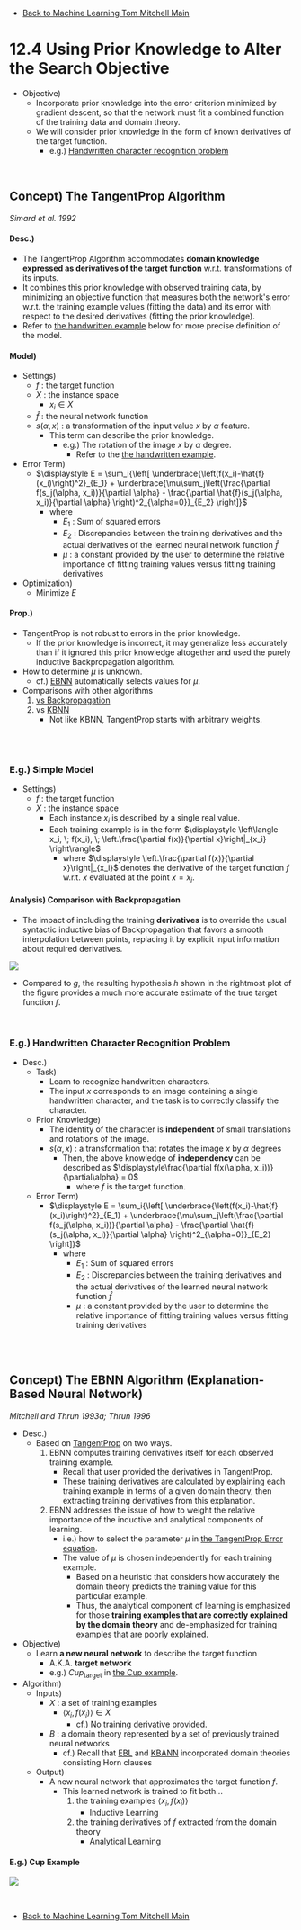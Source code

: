 * [Back to Machine Learning Tom Mitchell Main](../../main.md)

# 12.4 Using Prior Knowledge to Alter the Search Objective
- Objective)
  - Incorporate prior knowledge into the error criterion minimized by gradient descent, so that the network must fit a combined function of the training data and domain theory.
  - We will consider prior knowledge in the form of known derivatives of the target function.
    - e.g.) [Handwritten character recognition problem](#eg-handwritten-character-recognition-problem)

<br>

## Concept) The TangentProp Algorithm
*Simard et al. 1992*
#### Desc.)
- The TangentProp Algorithm accommodates **domain knowledge expressed as derivatives of the target function** w.r.t. transformations of its inputs.
- It combines this prior knowledge with observed training data, by minimizing an objective function that measures both the network's error w.r.t. the training example values (fitting the data) and its error with respect to the desired derivatives (fitting the prior knowledge).
- Refer to [the handwritten example](#eg-handwritten-character-recognition-problem) below for more precise definition of the model.

#### Model)
- Settings)
  - $f$ : the target function
  - $X$ : the instance space
    - $x_i \in X$
  - $\hat{f}$ : the neural network function
  - $s(\alpha, x)$ : a transformation of the input value $x$ by $\alpha$ feature.
    - This term can describe the prior knowledge.
      - e.g.) The rotation of the image $x$ by $\alpha$ degree.
        - Refer to the [the handwritten example](#eg-handwritten-character-recognition-problem).
- Error Term)
    - $`\displaystyle E = \sum_i{\left[ \underbrace{\left(f(x_i)-\hat{f}(x_i)\right)^2}_{E_1} + \underbrace{\mu\sum_j\left(\frac{\partial f(s_j(\alpha, x_i))}{\partial \alpha} - \frac{\partial \hat{f}(s_j(\alpha, x_i)}{\partial \alpha} \right)^2_{\alpha=0}}_{E_2}  \right]}`$
      - where
        - $E_1$ : Sum of squared errors
        - $E_2$ : Discrepancies between the training derivatives and the actual derivatives of the learned neural network function $\hat{f}$
        - $\mu$ : a constant provided by the user to determine the relative importance of fitting training values versus fitting training derivatives
- Optimization)
  - Minimize $E$

#### Prop.)
- TangentProp is not robust to errors in the prior knowledge.
  - If the prior knowledge is incorrect, it may generalize less accurately than if it ignored this prior knowledge altogether and used the purely inductive Backpropagation algorithm.
- How to determine $\mu$ is unknown.
  - cf.) [EBNN](#the-ebnn-algorithm) automatically selects values for $\mu$.
- Comparisons with other algorithms
  1. [vs Backpropagation](#analysis-comparison-with-backpropagation)
  2. vs [KBNN](../03/note.md#concept-kbann-knowledge-based-artificial-neural-network)
     - Not like KBNN, TangentProp starts with arbitrary weights.

<br><br>

### E.g.) Simple Model
- Settings)
  - $f$ : the target function
  - $X$ : the instance space
    - Each instance $x_i$ is described by a single real value.
    - Each training example is in the form $`\displaystyle \left\langle x_i, \; f(x_i), \; \left.\frac{\partial f(x)}{\partial x}\right|_{x_i} \right\rangle`$
      - where $`\displaystyle \left.\frac{\partial f(x)}{\partial x}\right|_{x_i}`$ denotes the derivative of the target function $f$ w.r.t. $x$ evaluated at the point $x=x_i$.

#### Analysis) Comparison with Backpropagation
- The impact of including the training **derivatives** is to override the usual syntactic inductive bias of Backpropagation that favors a smooth interpolation between points, replacing it by explicit input information about required derivatives.   

![](images/001.png)

- Compared to $g$, the resulting hypothesis $h$ shown in the rightmost plot of the figure provides a much more accurate estimate of the true target function $f$.

<br>

### E.g.) Handwritten Character Recognition Problem
- Desc.)
  - Task)
    - Learn to recognize handwritten characters.
    - The input $x$ corresponds to an image containing a single handwritten character, and the task is to correctly classify the character.
  - Prior Knowledge)
    - The identity of the character is **independent** of small translations and rotations of the image.
    - $s(\alpha, x)$ : a transformation that rotates the image $x$ by $\alpha$ degrees
      - Then, the above knowledge of **independency** can be described as $`\displaystyle\frac{\partial f(x(\alpha, x_i))}{\partial\alpha} = 0`$
        - where $f$ is the target function.
  - Error Term)
    - $`\displaystyle E = \sum_i{\left[ \underbrace{\left(f(x_i)-\hat{f}(x_i)\right)^2}_{E_1} + \underbrace{\mu\sum_j\left(\frac{\partial f(s_j(\alpha, x_i))}{\partial \alpha} - \frac{\partial \hat{f}(s_j(\alpha, x_i)}{\partial \alpha} \right)^2_{\alpha=0}}_{E_2}  \right]}`$
      - where
        - $E_1$ : Sum of squared errors
        - $E_2$ : Discrepancies between the training derivatives and the actual derivatives of the learned neural network function $\hat{f}$
        - $\mu$ : a constant provided by the user to determine the relative importance of fitting training values versus fitting training derivatives

<br><br>

## Concept) The EBNN Algorithm (Explanation-Based Neural Network)
*Mitchell and Thrun 1993a; Thrun 1996*
- Desc.)
  - Based on [TangentProp](#concept-the-tangentprop-algorithm) on two ways.
    1. EBNN computes training derivatives itself for each observed training example.
       - Recall that user provided the derivatives in TangentProp.
       - These training derivatives are calculated by explaining each training example in terms of a given domain theory, then extracting training derivatives from this explanation.
    2. EBNN addresses the issue of how to weight the relative importance of the inductive and analytical components of learning.
       - i.e.) how to select the parameter $\mu$ in [the TangentProp Error equation](#model).
       - The value of $\mu$ is chosen independently for each training example.
         - Based on a heuristic that considers how accurately the domain theory predicts the training value for this particular example.
         - Thus, the analytical component of learning is emphasized for those **training examples that are correctly explained by the domain theory** and de-emphasized for training examples that are poorly explained.
- Objective)
  - Learn **a new neural network** to describe the target function
    - A.K.A. **target network**
    - e.g.) $Cup_{\textrm{target}}$ in [the Cup example](#eg-cup-example).
- Algorithm)
  - Inputs)
    - $X$ : a set of training examples
      - $\langle x_i, f(x_i) \rangle \in X$
        - cf.) No training derivative provided.
    - $B$ : a domain theory represented by a set of previously trained neural networks
      - cf.) Recall that [EBL](../../ch11/01/note.md#concept-explanation-based-learning-ebl) and [KBANN](../03/note.md#concept-kbann-knowledge-based-artificial-neural-network) incorporated domain theories consisting Horn clauses
  - Output)
    - A new neural network that approximates the target function $f$.
      - This learned network is trained to fit both...
        1. the training examples $\langle x_i, f(x_i) \rangle$
           - Inductive Learning
        2. the training derivatives of $f$ extracted from the domain theory
           - Analytical Learning

#### E.g.) Cup Example
![](images/002.png)


<br>

* [Back to Machine Learning Tom Mitchell Main](../../main.md)